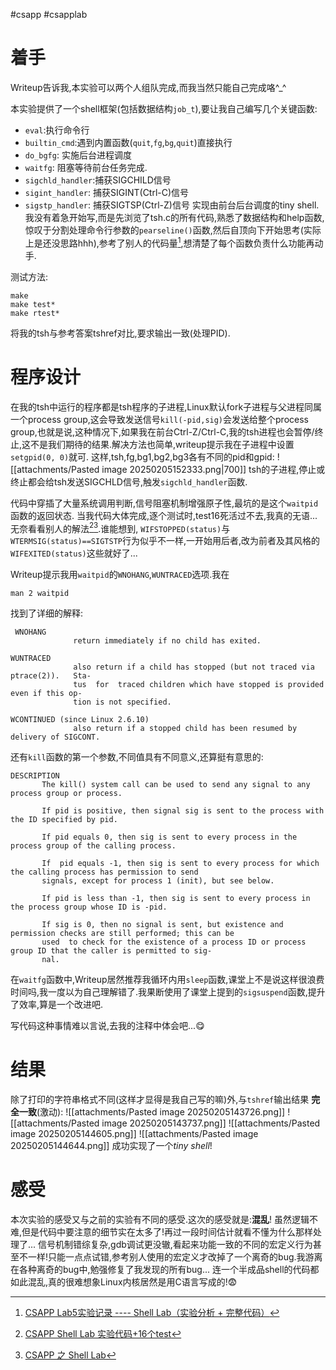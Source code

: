 #csapp #csapplab
# 着手
Writeup告诉我,本实验可以两个人组队完成,而我当然只能自己完成咯^_^

本实验提供了一个shell框架(包括数据结构`job_t`),要让我自己编写几个关键函数:
- `eval`:执行命令行
- `builtin_cmd`:遇到内置函数(`quit`,`fg`,`bg`,`quit`)直接执行
- `do_bgfg`: 实施后台进程调度
- `waitfg`: 阻塞等待前台任务完成.
- `sigchld_handler`:捕获SIGCHILD信号
- `sigint_handler`: 捕获SIGINT(Ctrl-C)信号
- `sigstp_handler`: 捕获SIGTSP(Ctrl-Z)信号
实现由前台后台调度的tiny shell.
我没有着急开始写,而是先浏览了tsh.c的所有代码,熟悉了数据结构和help函数,惊叹于分割处理命令行参数的`pearseline()`函数,然后自顶向下开始思考(实际上是还没思路hhh),参考了别人的代码量[^1],想清楚了每个函数负责什么功能再动手.


[^1]:[CSAPP Lab5实验记录 ---- Shell Lab（实验分析 + 完整代码）](https://blog.csdn.net/qq_37500516/article/details/120836083)

测试方法:
```shell
make
make test*
make rtest*
```
将我的tsh与参考答案tshref对比,要求输出一致(处理PID).

# 程序设计
在我的tsh中运行的程序都是tsh程序的子进程,Linux默认fork子进程与父进程同属一个process group,这会导致发送信号`kill(-pid,sig)`会发送给整个process group,也就是说,这种情况下,如果我在前台Ctrl-Z/Ctrl-C,我的tsh进程也会暂停/终止,这不是我们期待的结果.解决方法也简单,writeup提示我在子进程中设置`setgpid(0, 0)`就可.
这样,tsh,fg,bg1,bg2,bg3各有不同的pid和gpid:
![[attachments/Pasted image 20250205152333.png|700]]
tsh的子进程,停止或终止都会给tsh发送SIGCHLD信号,触发`sigchld_handler`函数.

代码中穿插了大量系统调用判断,信号阻塞机制增强原子性,最坑的是这个`waitpid`函数的返回状态.
当我代码大体完成,逐个测试时,test16死活过不去,我真的无语...无奈看看别人的解法[^2][^3].谁能想到, `WIFSTOPPED(status)`与`WTERMSIG(status)==SIGTSTP`行为似乎不一样,一开始用后者,改为前者及其风格的`WIFEXITED(status)`这些就好了...


[^2]:[CSAPP Shell Lab 实验代码+16个test](https://blog.csdn.net/weixin_45739365/article/details/113527531)
[^3]:[CSAPP 之 Shell Lab](https://blog.liuly.moe/posts/csapp-shell)


Writeup提示我用`waitpid`的`WNOHANG`,`WUNTRACED`选项.我在
```shell
man 2 waitpid
```
找到了详细的解释:
```
 WNOHANG
              return immediately if no child has exited.

WUNTRACED
              also return if a child has stopped (but not traced via ptrace(2)).   Sta‐
              tus  for  traced children which have stopped is provided even if this op‐
              tion is not specified.

WCONTINUED (since Linux 2.6.10)
              also return if a stopped child has been resumed by delivery of SIGCONT.
```
还有`kill`函数的第一个参数,不同值具有不同意义,还算挺有意思的:
```
DESCRIPTION
       The kill() system call can be used to send any signal to any process group or process.

       If pid is positive, then signal sig is sent to the process with the ID specified by pid.

       If pid equals 0, then sig is sent to every process in the process group of the calling process.

       If  pid equals -1, then sig is sent to every process for which the calling process has permission to send
       signals, except for process 1 (init), but see below.

       If pid is less than -1, then sig is sent to every process in the process group whose ID is -pid.

       If sig is 0, then no signal is sent, but existence and permission checks are still performed; this can be
       used  to check for the existence of a process ID or process group ID that the caller is permitted to sig‐
       nal.
```

在`waitfg`函数中,Writeup居然推荐我循环内用`sleep`函数,课堂上不是说这样很浪费时间吗,我一度以为自己理解错了.我果断使用了课堂上提到的`sigsuspend`函数,提升了效率,算是一个改进吧.


写代码这种事情难以言说,去我的注释中体会吧...😋

# 结果
除了打印的字符串格式不同(这样才显得是我自己写的嘛)外,与`tshref`输出结果
**完全一致**(激动):
![[attachments/Pasted image 20250205143726.png]]
![[attachments/Pasted image 20250205143737.png]]
![[attachments/Pasted image 20250205144605.png]]
![[attachments/Pasted image 20250205144644.png]]
成功实现了一个*tiny shell*!

# 感受
本次实验的感受又与之前的实验有不同的感受.这次的感受就是:**混乱**!
虽然逻辑不难,但是代码中要注意的细节实在太多了!再过一段时间估计就看不懂为什么那样处理了...
信号机制错综复杂,gdb调试更没辙,看起来功能一致的不同的宏定义行为甚至不一样!只能一点点试错,参考别人使用的宏定义才改掉了一个离奇的bug.我游离在各种离奇的bug中,勉强修复了我发现的所有bug...
连一个半成品shell的代码都如此混乱,真的很难想象Linux内核居然是用C语言写成的!😨